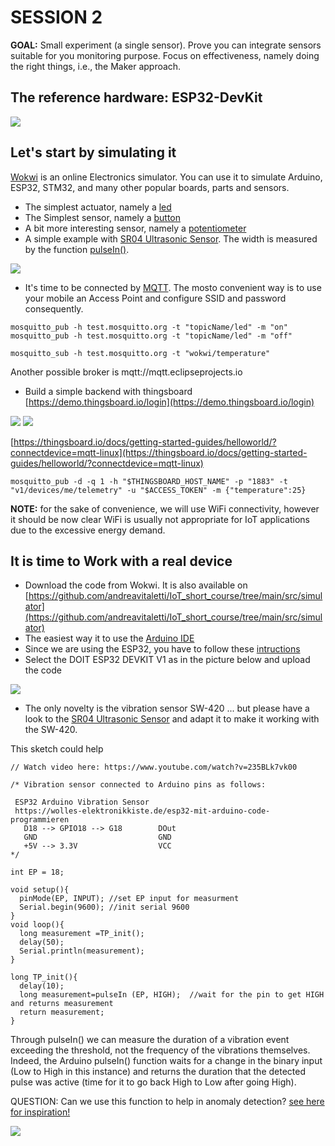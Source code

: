# SESSION 2

**GOAL:** Small experiment (a single sensor). Prove you can integrate sensors suitable for you monitoring purpose.  Focus on effectiveness, namely doing the right things, i.e., the Maker approach.

## The reference hardware: ESP32-DevKit

![](assets/images/2023-07-17-12-28-17.png)

## Let's start by simulating it

[Wokwi](https://docs.wokwi.com/) is an online Electronics simulator. You can use it to simulate Arduino, ESP32, STM32, and many other popular boards, parts and sensors.

* The simplest actuator, namely a [led](https://wokwi.com/projects/367336864678247425)
* The Simplest sensor, namely a [button](https://wokwi.com/projects/367336996835545089)
* A bit more interesting sensor, namely a [potentiometer](https://wokwi.com/projects/367338868313181185)
* A simple example with [SR04 Ultrasonic Sensor](https://wokwi.com/projects/367320442567677953). The width is measured by the function [pulseIn()](https://www.arduino.cc/reference/en/language/functions/advanced-io/pulsein/).

![](assets/images/2023-07-18-14-16-39.png)

* It's time to be connected by [MQTT](https://wokwi.com/projects/367405831605855233). The mosto convenient way is to use your mobile an Access Point and configure SSID and password consequently.

```
mosquitto_pub -h test.mosquitto.org -t "topicName/led" -m "on"
mosquitto_pub -h test.mosquitto.org -t "topicName/led" -m "off"
```

```
mosquitto_sub -h test.mosquitto.org -t "wokwi/temperature"
```

Another possible broker is mqtt://mqtt.eclipseprojects.io

* Build a simple backend with thingsboard [https://demo.thingsboard.io/login](https://demo.thingsboard.io/login)

![](assets/images/2023-07-04-16-31-57.png)
![](assets/images/2023-07-04-16-33-07.png)

[https://thingsboard.io/docs/getting-started-guides/helloworld/?connectdevice=mqtt-linux](https://thingsboard.io/docs/getting-started-guides/helloworld/?connectdevice=mqtt-linux)

```
mosquitto_pub -d -q 1 -h "$THINGSBOARD_HOST_NAME" -p "1883" -t "v1/devices/me/telemetry" -u "$ACCESS_TOKEN" -m {"temperature":25}
```

**NOTE:** for the sake of convenience, we will use WiFi connectivity, however it should be now clear WiFi is usually not appropriate for IoT applications due to the excessive energy demand. 

## It is time to Work with a real device

* Download the code from Wokwi. It is also available on [https://github.com/andreavitaletti/IoT_short_course/tree/main/src/simulator](https://github.com/andreavitaletti/IoT_short_course/tree/main/src/simulator)
* The easiest way it to use the [Arduino IDE](https://support.arduino.cc/hc/en-us/articles/360019833020-Download-and-install-Arduino-IDE) 
* Since we are using the ESP32, you have to follow these [intructions](https://randomnerdtutorials.com/installing-the-esp32-board-in-arduino-ide-windows-instructions/)
* Select the DOIT ESP32 DEVKIT V1 as in the picture below and upload the code

![](assets/images/2023-07-18-13-48-40.png)

* The only novelty is the vibration sensor SW-420 ... but please have a look to the [SR04 Ultrasonic Sensor](https://wokwi.com/projects/367320442567677953) and adapt it to make it working with the SW-420. 

This sketch could help

```
// Watch video here: https://www.youtube.com/watch?v=235BLk7vk00

/* Vibration sensor connected to Arduino pins as follows:
 
 ESP32 Arduino Vibration Sensor
 https://wolles-elektronikkiste.de/esp32-mit-arduino-code-programmieren
   D18 --> GPIO18 --> G18        DOut
   GND                           GND
   +5V --> 3.3V                  VCC      
*/

int EP = 18;

void setup(){
  pinMode(EP, INPUT); //set EP input for measurment
  Serial.begin(9600); //init serial 9600
}
void loop(){
  long measurement =TP_init();
  delay(50);
  Serial.println(measurement);
}

long TP_init(){
  delay(10);
  long measurement=pulseIn (EP, HIGH);  //wait for the pin to get HIGH and returns measurement
  return measurement;
}

```

Through pulseIn() we can measure the duration of a vibration event exceeding the threshold, not the frequency of the vibrations themselves. Indeed, the Arduino pulseIn() function waits for a change in the binary input (Low to High in this instance) and returns the duration that the detected pulse was active (time for it to go back High to Low after going High).

QUESTION: Can we use this function to help in anomaly detection? [see here for inspiration!](https://www.mdpi.com/1424-8220/22/16/6015)

![](assets/images/com.gif)